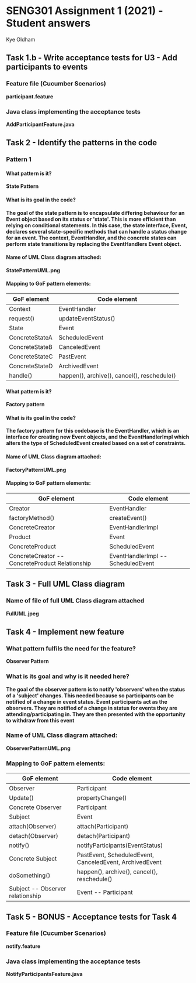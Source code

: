 # SENG301 Assignment 1 (2021) - Student answers

Kye Oldham

## Task 1.b - Write acceptance tests for U3 - Add participants to events

### Feature file (Cucumber Scenarios)

**participant.feature**

### Java class implementing the acceptance tests

**AddParticipantFeature.java**

## Task 2 - Identify the patterns in the code

### Pattern 1

#### What pattern is it?

**State Pattern**

#### What is its goal in the code?

**The goal of the state pattern is to encapsulate differing behaviour for an 
Event object based on its status or 'state'. This is more efficient than relying on conditional statements. In this case,
the state interface, Event, declares several state-specific methods that can handle a status change
for an event. The context, EventHandler, and
the concrete states can perform state transitions by replacing the EventHandlers Event object.**

#### Name of UML Class diagram attached:

**StatePatternUML.png**

#### Mapping to GoF pattern elements:

| GoF element | Code element |
| ----------- | ------------ |
|   Context   |     EventHandler    |
|   request() |     updateEventStatus()    |
|   State |     Event    |
|   ConcreteStateA   |   ScheduledEvent      |
|   ConcreteStateB   |   CanceledEvent |
|   ConcreteStateC   |   PastEvent |
|   ConcreteStateD   |   ArchivedEvent |
|   handle()   |   happen(), archive(), cancel(), reschedule() |


#### What pattern is it?

**Factory pattern**

#### What is its goal in the code?

**The factory pattern for this codebase is the EventHandler, which is an
interface for creating new Event objects, and the EventHandlerImpl which
alters the type of ScheduledEvent created based on a set of constraints.**

#### Name of UML Class diagram attached:

**FactoryPatternUML.png**

#### Mapping to GoF pattern elements:

| GoF element | Code element |
| ----------- | ------------ |
| Creator    |   EventHandler  |
|factoryMethod()| createEvent()|
|   ConcreteCreator   |   EventHandlerImpl      |
|   Product   |   Event |
|   ConcreteProduct   |   ScheduledEvent |
|ConcreteCreator -- ConcreteProduct Relationship| EventHandlerImpl -- ScheduledEvent|

[comment]: <> (|doSomething&#40;&#41;| refreshEvents&#40;&#41;|)

## Task 3 - Full UML Class diagram

### Name of file of full UML Class diagram attached

**FullUML.jpeg**

## Task 4 - Implement new feature

### What pattern fulfils the need for the feature?

**Observer Pattern**

### What is its goal and why is it needed here?

**The goal of the observer pattern is to notify 'observers' when
the status of a 'subject' changes. This needed because so participants
can be notified of a change in event status. Event participants act
as the observers. They are notified of a change in status for events
they are attending/participating in. They are then presented with the
opportunity to withdraw from this event**

### Name of UML Class diagram attached:

**ObserverPatternUML.png**

### Mapping to GoF pattern elements:

| GoF element | Code element |
| ----------- | ------------ |
|   Observer    |   Participant  |
| Update() | propertyChange()  |
|Concrete Observer | Participant |
|Subject| Event |
| attach(Observer)|attach(Participant)|
|detach(Observer)|detach(Participant)|
|notify()|notifyParticipants(EventStatus)|
|Concrete Subject| PastEvent, ScheduledEvent, CanceledEvent, ArchivedEvent|
|doSomething()|happen(), archive(), cancel(), reschedule()|
|Subject -- Observer relationship| Event -- Participant|
## Task 5 - BONUS - Acceptance tests for Task 4

### Feature file (Cucumber Scenarios)

**notify.feature**

### Java class implementing the acceptance tests

**NotifyParticipantsFeature.java**
